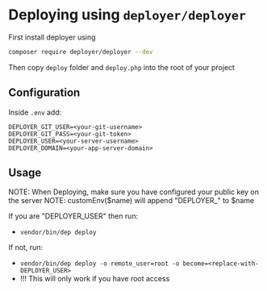 # Deploying using `deployer/deployer`

First install deployer using
```bash
composer require deployer/deployer --dev
```
Then copy `deploy` folder and `deploy.php` into the root of your project

## Configuration

Inside `.env` add:
```
DEPLOYER_GIT_USER=<your-git-username>
DEPLOYER_GIT_PASS=<your-git-token>
DEPLOYER_USER=<your-server-username>
DEPLOYER_DOMAIN=<your-app-server-domain>
```


## Usage

NOTE: When Deploying, make sure you have configured your public key on the server
NOTE: customEnv($name) will append "DEPLOYER_" to $name
  
If you are "DEPLOYER_USER" then run:
  - `vendor/bin/dep deploy`

If not, run:
 - `vendor/bin/dep deploy -o remote_user=root -o become=<replace-with-DEPLOYER_USER>`
 - !!! This will only work if you have root access
